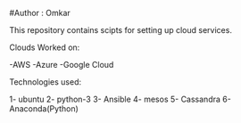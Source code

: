 #Author : Omkar

This repository contains scipts for setting up cloud services.


Clouds Worked on:

-AWS
-Azure
-Google Cloud


Technologies used:

1- ubuntu
2- python-3 
3- Ansible
4- mesos
5- Cassandra
6- Anaconda(Python)